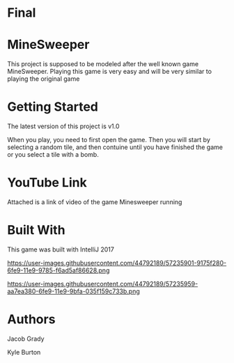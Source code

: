 # Final
# MineSweeper
This project is supposed to be modeled after the well known game MineSweeper. Playing this game is very easy and will be very similar to playing the original game

# Getting Started
The latest version of this project is v1.0

When you play, you need to first open the game. Then you will start by selecting a random tile, and then contuine until you have finished the game or you select a tile with a bomb.

# YouTube Link
Attached is a link of video of the game Minesweeper running

# Built With
This game was built with IntelliJ 2017

https://user-images.githubusercontent.com/44792189/57235901-9175f280-6fe9-11e9-9785-f6ad5af86628.png

https://user-images.githubusercontent.com/44792189/57235959-aa7ea380-6fe9-11e9-9bfa-035f159c733b.png

# Authors
Jacob Grady

Kyle Burton
